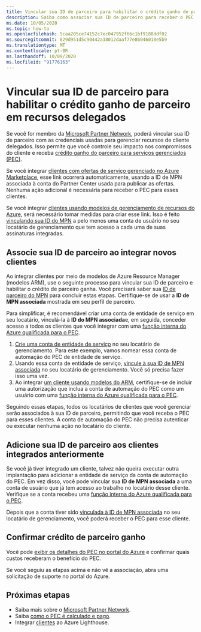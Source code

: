 ```yaml
---
title: Vincular sua ID de parceiro para habilitar o crédito ganho de parceiro em recursos delegados
description: Saiba como associar sua ID de parceiro para receber o PEC (crédito ganho) do parceiro nos recursos do cliente que você gerencia por meio do Azure Lighthouse.
ms.date: 10/05/2020
ms.topic: how-to
ms.openlocfilehash: 5caa205ce74152c7ec047952f66c1bf9188ddf02
ms.sourcegitcommit: 829d951d5c90442a38012daaf77e86046018e5b9
ms.translationtype: MT
ms.contentlocale: pt-BR
ms.lasthandoff: 10/09/2020
ms.locfileid: "91776163"
---
```

# <a name="link-your-partner-id-to-enable-partner-earned-credit-on-delegated-resources"></a>Vincular sua ID de parceiro para habilitar o crédito ganho de parceiro em recursos delegados

Se você for membro da [Microsoft Partner Network](https://partner.microsoft.com/), poderá vincular sua ID de parceiro com as credenciais usadas para gerenciar recursos de cliente delegados. Isso permite que você controle seu impacto nos compromissos do cliente e receba [crédito ganho do parceiro para serviços gerenciados (PEC)](/partner-center/partner-earned-credit).

Se você integrar [clientes com ofertas de serviço gerenciado no Azure Marketplace](publish-managed-services-offers.md), esse link ocorrerá automaticamente, usando a ID de MPN associada à conta do Partner Center usada para publicar as ofertas. Nenhuma ação adicional é necessária para receber o PEC para esses clientes.

Se você integrar [clientes usando modelos de gerenciamento de recursos do Azure](onboard-customer.md), será necessário tomar medidas para criar esse link. Isso é feito [vinculando sua ID do MPN](../../cost-management-billing/manage/link-partner-id.md) a pelo menos uma conta de usuário no seu locatário de gerenciamento que tem acesso a cada uma de suas assinaturas integradas.

## <a name="associate-your-partner-id-when-you-onboard-new-customers"></a>Associe sua ID de parceiro ao integrar novos clientes

Ao integrar clientes por meio de modelos de Azure Resource Manager (modelos ARM), use o seguinte processo para vincular sua ID de parceiro e habilitar o crédito de parceiro ganha. Você precisará saber sua [ID de parceiro do MPN](/partner-center/partner-center-account-setup#locate-your-mpn-id) para concluir estas etapas. Certifique-se de usar a **ID de MPN associada** mostrada em seu perfil de parceiro.

Para simplificar, é recomendável criar uma conta de entidade de serviço em seu locatário, vinculá-la à **ID do MPN associada**e, em seguida, conceder acesso a todos os clientes que você integrar com uma [função interna do Azure qualificada para o PEC](https://docs.microsoft.com/partner-center/azure-roles-perms-pec).

1. [Crie uma conta de entidade de serviço](../../active-directory/develop/howto-authenticate-service-principal-powershell.md) no seu locatário de gerenciamento. Para este exemplo, vamos nomear essa conta de automação do PEC de entidade de serviço.
1. Usando essa conta de entidade de serviço, [vincule à sua ID de MPN associada](../../cost-management-billing/manage/link-partner-id.md#link-to-a-partner-id) no seu locatário de gerenciamento. Você só precisa fazer isso uma vez.
1. Ao integrar [um cliente usando modelos do ARM](onboard-customer.md), certifique-se de incluir uma autorização que inclua a conta de automação do PEC como um usuário com uma [função interna do Azure qualificada para o PEC](https://docs.microsoft.com/partner-center/azure-roles-perms-pec).

Seguindo essas etapas, todos os locatários de clientes que você gerenciar serão associados à sua ID de parceiro, permitindo que você receba o PEC para esses clientes. A conta de automação do PEC não precisa autenticar ou executar nenhuma ação no locatário do cliente.

## <a name="add-your-partner-id-to-previously-onboarded-customers"></a>Adicione sua ID de parceiro aos clientes integrados anteriormente

Se você já tiver integrado um cliente, talvez não queira executar outra implantação para adicionar a entidade de serviço da conta de automação do PEC. Em vez disso, você pode vincular sua **ID de MPN associada** a uma conta de usuário que já tem acesso ao trabalho no locatário desse cliente. Verifique se a conta recebeu uma [função interna do Azure qualificada para o PEC](https://docs.microsoft.com/partner-center/azure-roles-perms-pec).

Depois que a conta tiver sido [vinculada à ID de MPN associada](../../cost-management-billing/manage/link-partner-id.md#link-to-a-partner-id) no seu locatário de gerenciamento, você poderá receber o PEC para esse cliente.

## <a name="confirm-partner-earned-credit"></a>Confirmar crédito de parceiro ganho

Você pode [exibir os detalhes do PEC no portal do Azure](/partner-center/partner-earned-credit-explanation#azure-cost-management) e confirmar quais custos receberam o benefício do PEC.

Se você seguiu as etapas acima e não vê a associação, abra uma solicitação de suporte no portal do Azure.

## <a name="next-steps"></a>Próximas etapas

- Saiba mais sobre o [Microsoft Partner Network](/partner-center/mpn-overview).
- Saiba [como o PEC é calculado e pago](/partner-center/partner-earned-credit-explanation).
- Integrar [clientes](onboard-customer.md) ao Azure Lighthouse.
